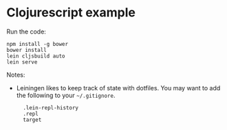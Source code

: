 Clojurescript example
=====================

Run the code:

    npm install -g bower
    bower install
    lein cljsbuild auto
    lein serve

Notes:

- Leiningen likes to keep track of state with dotfiles.
  You may want to add the following to your `~/.gitignore`.

        .lein-repl-history
        .repl
        target
